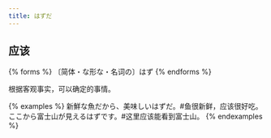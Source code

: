 ```yaml
---
title: はずだ
---
```


## 应该

{% forms %}
〔简体・な形な・名词の〕はず
{% endforms %}

根据客观事实，可以确定的事情。

{% examples %}
新鮮な魚だから、美味しいはずだ。#鱼很新鲜，应该很好吃。
ここから富士山が見えるはずです。#这里应该能看到富士山。
{% endexamples %}
